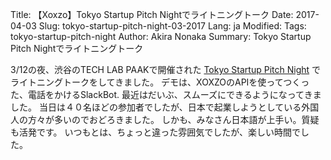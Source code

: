 Title: 【Xoxzo】Tokyo Startup Pitch Nightでライトニングトーク
Date: 2017-04-03
Slug: tokyo-startup-pitch-night-03-2017
Lang: ja
Modified:
Tags: tokyo-startup-pitch-night
Author: Akira Nonaka
Summary: Tokyo Startup Pitch Nightでライトニングトーク

3/12の夜、渋谷のTECH LAB PAAKで開催された 
[Tokyo Startup Pitch Night](https://www.meetup.com/ja-JP/Tokyo-Startup-Engineering/events/238048528/)
でライトニングトークをしてきました。
デモは、XOXZOのAPIを使ってつくった、電話をかけるSlackBot.
最近はだいぶ、スムーズにできるようになってきました。
当日は４０名ほどの参加者でしたが、日本で起業しようとしている外国人の方々が多いのでおどろきました。
しかも、みなさん日本語が上手い。質疑も活発です。
いつもとは、ちょっと違った雰囲気でしたが、楽しい時間でした。